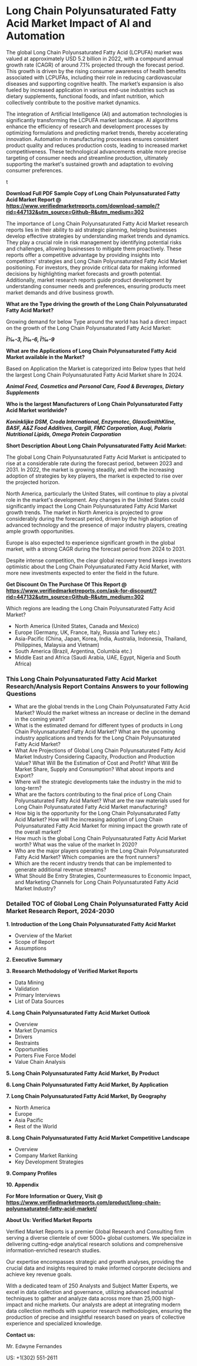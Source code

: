 <meta name="title" content="Global Long Chain Polyunsaturated Fatty Acid Market Impact of AI and Automation"><meta name="description" content="The global Long Chain Polyunsaturated Fatty Acid (LCPUFA) market was valued at approximately USD 5.2 billion in 2022, with a compound annual growth rate (CAGR) of arou"><meta name="title" content="Long Chain Polyunsaturated Fatty Acid Market Size, Share, Scope, Trends, Growth, Opportunities, Analysis, Forecast"><h1>Long Chain Polyunsaturated Fatty Acid Market Impact of AI and Automation</h1><p>The global Long Chain Polyunsaturated Fatty Acid (LCPUFA) market was valued at approximately USD 5.2 billion in 2022, with a compound annual growth rate (CAGR) of around 7.1% projected through the forecast period. This growth is driven by the rising consumer awareness of health benefits associated with LCPUFAs, including their role in reducing cardiovascular diseases and supporting cognitive health. The market’s expansion is also fueled by increased application in various end-use industries such as dietary supplements, functional foods, and infant nutrition, which collectively contribute to the positive market dynamics.</p><p>The integration of Artificial Intelligence (AI) and automation technologies is significantly transforming the LCPUFA market landscape. AI algorithms enhance the efficiency of research and development processes by optimizing formulations and predicting market trends, thereby accelerating innovation. Automation in manufacturing processes ensures consistent product quality and reduces production costs, leading to increased market competitiveness. These technological advancements enable more precise targeting of consumer needs and streamline production, ultimately supporting the market's sustained growth and adaptation to evolving consumer preferences.</p>t</p><p id="" class=""><strong>Download Full PDF Sample Copy of Long Chain Polyunsaturated Fatty Acid Market Report @ <a href="https://www.verifiedmarketreports.com/download-sample/?rid=447132&utm_source=Github-R&utm_medium=302" target="_blank">https://www.verifiedmarketreports.com/download-sample/?rid=447132&utm_source=Github-R&utm_medium=302</a></strong></p><p>The importance of&nbsp;Long Chain Polyunsaturated Fatty Acid Market research reports lies in their ability to aid strategic planning, helping businesses develop effective strategies by understanding market trends and dynamics. They play a crucial role in risk management by identifying potential risks and challenges, allowing businesses to mitigate them proactively. These reports offer a competitive advantage by providing insights into competitors' strategies and Long Chain Polyunsaturated Fatty Acid Market positioning. For investors, they provide critical data for making informed decisions by highlighting market forecasts and growth potential. Additionally, market research reports guide product development by understanding consumer needs and preferences, ensuring products meet market demands and drive business growth.</p><p><strong>What are the&nbsp;Type driving the growth of the Long Chain Polyunsaturated Fatty Acid Market?</strong></p><p id="" class="">Growing demand for below Type around the world has had a direct impact on the growth of the Long Chain Polyunsaturated Fatty Acid Market:</p><em><strong>Ï‰-3, Ï‰-6, Ï‰-9</strong></em></p><strong>What are the&nbsp;Applications&nbsp;of Long Chain Polyunsaturated Fatty Acid Market available in the Market?</strong></p><p id="" class="">Based on Application the Market is categorized into Below types that held the largest Long Chain Polyunsaturated Fatty Acid Market share In 2024.</p><em><strong>Animal Feed, Cosmetics and Personal Care, Food & Beverages, Dietary Supplements</strong></em></p><strong>Who is the largest Manufacturers of Long Chain Polyunsaturated Fatty Acid Market worldwide?</strong></p><p><em><strong>Koninklijke DSM, Croda International, Enzymotec, GlaxoSmithKline, BASF, A&Z Food Additives, Cargill, FMC Corporation, Auqi, Polaris Nutritional Lipids, Omega Protein Corporation</strong></em></p><p id="" class=""><strong>Short Description About Long Chain Polyunsaturated Fatty Acid Market:</strong></p><p>The global Long Chain Polyunsaturated Fatty Acid Market is anticipated to rise at a considerable rate during the forecast period, between 2023 and 2031. In 2022, the market is growing steadily, and with the increasing adoption of strategies by key players, the market is expected to rise over the projected horizon.</p><p>North America, particularly the United States, will continue to play a pivotal role in the market's development. Any changes in the United States could significantly impact the Long Chain Polyunsaturated Fatty Acid Market growth trends. The market in North America is projected to grow considerably during the forecast period, driven by the high adoption of advanced technology and the presence of major industry players, creating ample growth opportunities.</p><p>Europe is also expected to experience significant growth in the global market, with a strong CAGR during the forecast period from 2024 to 2031.</p><p>Despite intense competition, the clear global recovery trend keeps investors optimistic about the Long Chain Polyunsaturated Fatty Acid Market, with more new investments expected to enter the field in the future.</p><p id="" class=""><strong>Get Discount On The Purchase Of This Report @ <a href="https://www.verifiedmarketreports.com/ask-for-discount/?rid=447132&utm_source=Github-R&utm_medium=302" target="_blank">https://www.verifiedmarketreports.com/ask-for-discount/?rid=447132&utm_source=Github-R&utm_medium=302</a></strong></p>Which regions are leading the Long Chain Polyunsaturated Fatty Acid Market?</p><ul><li>North America (United States, Canada and Mexico)</li><li>Europe (Germany, UK, France, Italy, Russia and Turkey etc.)</li><li>Asia-Pacific (China, Japan, Korea, India, Australia, Indonesia, Thailand, Philippines, Malaysia and Vietnam)</li><li>South America (Brazil, Argentina, Columbia etc.)</li><li>Middle East and Africa (Saudi Arabia, UAE, Egypt, Nigeria and South Africa)</li></ul><h3 id="" class="">This Long Chain Polyunsaturated Fatty Acid Market Research/Analysis Report Contains Answers to your following Questions</h3><ul><li>What are the global trends in the Long Chain Polyunsaturated Fatty Acid Market? Would the market witness an increase or decline in the demand in the coming years?</li><li>What is the estimated demand for different types of products in Long Chain Polyunsaturated Fatty Acid Market? What are the upcoming industry applications and trends for the Long Chain Polyunsaturated Fatty Acid Market?</li><li>What Are Projections of Global Long Chain Polyunsaturated Fatty Acid Market Industry Considering Capacity, Production and Production Value? What Will Be the Estimation of Cost and Profit? What Will Be Market Share, Supply and Consumption? What about imports and Export?</li><li>Where will the strategic developments take the industry in the mid to long-term?</li><li>What are the factors contributing to the final price of Long Chain Polyunsaturated Fatty Acid Market? What are the raw materials used for Long Chain Polyunsaturated Fatty Acid Market manufacturing?</li><li>How big is the opportunity for the Long Chain Polyunsaturated Fatty Acid Market? How will the increasing adoption of Long Chain Polyunsaturated Fatty Acid Market for mining impact the growth rate of the overall market?</li><li>How much is the global Long Chain Polyunsaturated Fatty Acid Market worth? What was the value of the market In 2020?</li><li>Who are the major players operating in the Long Chain Polyunsaturated Fatty Acid Market? Which companies are the front runners?</li><li>Which are the recent industry trends that can be implemented to generate additional revenue streams?</li><li>What Should Be Entry Strategies, Countermeasures to Economic Impact, and Marketing Channels for Long Chain Polyunsaturated Fatty Acid Market Industry?</li></ul><h3 id="" class="">Detailed TOC of Global Long Chain Polyunsaturated Fatty Acid Market Research Report, 2024-2030</h3><p id="" class=""><strong>1. Introduction of the Long Chain Polyunsaturated Fatty Acid Market</strong></p><ul><li>Overview of the Market</li><li>Scope of Report</li><li>Assumptions</li></ul><p id="" class=""><strong>2. Executive Summary</strong></p><p id="" class=""><strong>3. Research Methodology of Verified Market Reports</strong></p><ul><li>Data Mining</li><li>Validation</li><li>Primary Interviews</li><li>List of Data Sources</li></ul><p id="" class=""><strong>4. Long Chain Polyunsaturated Fatty Acid Market Outlook</strong></p><ul><li>Overview</li><li>Market Dynamics</li><li>Drivers</li><li>Restraints</li><li>Opportunities</li><li>Porters Five Force Model</li><li>Value Chain Analysis</li></ul><p id="" class=""><strong>5. Long Chain Polyunsaturated Fatty Acid Market, By Product</strong></p><p id="" class=""><strong>6. Long Chain Polyunsaturated Fatty Acid Market, By Application</strong></p><p id="" class=""><strong>7. Long Chain Polyunsaturated Fatty Acid Market, By Geography</strong></p><ul><li>North America</li><li>Europe</li><li>Asia Pacific</li><li>Rest of the World</li></ul><p id="" class=""><strong>8. Long Chain Polyunsaturated Fatty Acid Market Competitive Landscape</strong></p><ul><li>Overview</li><li>Company Market Ranking</li><li>Key Development Strategies</li></ul><p id="" class=""><strong>9. Company Profiles</strong></p><p id="" class=""><strong>10. Appendix</strong></p><p id="" class=""><strong>For More Information or Query, Visit @ <a href="https://www.verifiedmarketreports.com/product/long-chain-polyunsaturated-fatty-acid-market/" target="_blank">https://www.verifiedmarketreports.com/product/long-chain-polyunsaturated-fatty-acid-market/</a></strong></p><p id="" class=""><strong>About Us: Verified Market Reports</strong></p><p id="" class="">Verified Market Reports is a premier Global Research and Consulting firm serving a diverse clientele of over 5000+ global customers. We specialize in delivering cutting-edge analytical research solutions and comprehensive information-enriched research studies.</p><p id="" class="">Our expertise encompasses strategic and growth analyses, providing the crucial data and insights required to make informed corporate decisions and achieve key revenue goals.</p><p id="" class="">With a dedicated team of 250 Analysts and Subject Matter Experts, we excel in data collection and governance, utilizing advanced industrial techniques to gather and analyze data across more than 25,000 high-impact and niche markets. Our analysts are adept at integrating modern data collection methods with superior research methodologies, ensuring the production of precise and insightful research based on years of collective experience and specialized knowledge.</p><p id="" class=""><strong>Contact us:</strong></p><p id="" class="">Mr. Edwyne Fernandes</p><p id="" class="">US: +1(302) 551-2611</p>